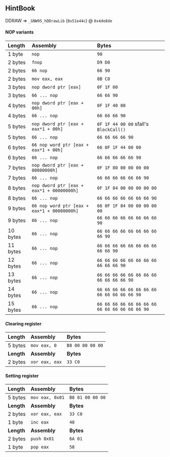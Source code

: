 ## HintBook

DDRAW => `_GNW95_hDDrawLib` (`0x51e44c`) @ `0x4de8de`

#### NOP variants
| **Length** | **Assembly**                                | **Bytes**                                     |
|:---------- |:------------------------------------------- |:--------------------------------------------- |
| 1 byte     | `nop`                                       | `90`                                          |
| 2 bytes    | `fnop`                                      | `D9 D0`                                       |
| 2 bytes    | `66 nop`                                    | `66 90`                                       |
| 2 bytes    | `mov eax, eax`                              | `8B C0`                                       |
| 3 bytes    | `nop dword ptr [eax]`                       | `0F 1F 00`                                    |
| 3 bytes    | `66 ... nop`                                | `66 66 90`                                    |
| 4 bytes    | `nop dword ptr [eax + 00h]`                 | `0F 1F 40 00`                                 |
| 4 bytes    | `66 ... nop`                                | `66 66 66 90`                                 |
| 5 bytes    | `nop dword ptr [eax + eax*1 + 00h]`         | `0F 1F 44 00 00` sfall's `BlockCall()`        |
| 5 bytes    | `66 ... nop`                                | `66 66 66 66 90`                              |
| 6 bytes    | `66 nop word ptr [eax + eax*1 + 00h]`       | `66 0F 1F 44 00 00`                           |
| 6 bytes    | `66 ... nop`                                | `66 66 66 66 66 90`                           |
| 7 bytes    | `nop dword ptr [eax + 00000000h]`           | `0F 1F 80 00 00 00 00`                        |
| 7 bytes    | `66 ... nop`                                | `66 66 66 66 66 66 90`                        |
| 8 bytes    | `nop dword ptr [eax + eax*1 + 00000000h]`   | `0F 1F 84 00 00 00 00 00`                     |
| 8 bytes    | `66 ... nop`                                | `66 66 66 66 66 66 66 90`                     |
| 9 bytes    | `66 nop word ptr [eax + eax*1 + 00000000h]` | `66 0F 1F 84 00 00 00 00 00`                  |
| 9 bytes    | `66 ... nop`                                | `66 66 66 66 66 66 66 66 90`                  |
| 10 bytes   | `66 ... nop`                                | `66 66 66 66 66 66 66 66 66 90`               |
| 11 bytes   | `66 ... nop`                                | `66 66 66 66 66 66 66 66 66 66 90`            |
| 12 bytes   | `66 ... nop`                                | `66 66 66 66 66 66 66 66 66 66 66 90`         |
| 13 bytes   | `66 ... nop`                                | `66 66 66 66 66 66 66 66 66 66 66 66 90`      |
| 14 bytes   | `66 ... nop`                                | `66 66 66 66 66 66 66 66 66 66 66 66 66 90`   |
| 15 bytes   | `66 ... nop`                                | `66 66 66 66 66 66 66 66 66 66 66 66 66 66 90`|

#### Clearing register
| **Length** | **Assembly**    | **Bytes**        |
|:---------  |:--------------- |:---------------- |
| 5 bytes    | `mov eax, 0`    | `B8 00 00 00 00` |
| **Length** | **Assembly**    | **Bytes**        |
| 2 bytes    | `xor eax, eax`  | `33 C0`          |

#### Setting register
| **Length** | **Assembly**    | **Bytes**        |
|:---------  |:--------------- |:---------------- |
| 5 bytes    | `mov eax, 0x01` | `B8 01 00 00 00` |
| **Length** | **Assembly**    | **Bytes**        |
| 2 bytes    | `xor eax, eax`  | `33 C0`          |
| 1 byte     | `inc eax`       | `40`             |
| **Length** | **Assembly**    | **Bytes**        |
| 2 bytes    | `push 0x01`     | `6A 01`          |
| 1 byte     | `pop eax`       | `58`             |
